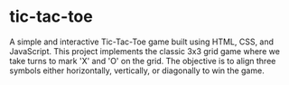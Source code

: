 # tic-tac-toe
A simple and interactive Tic-Tac-Toe game built using HTML, CSS, and JavaScript. This project implements the classic 3x3 grid game where we take turns to mark 'X' and 'O' on the grid. The objective is to align three symbols either horizontally, vertically, or diagonally to win the game.
